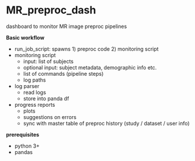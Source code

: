 # MR_preproc_dash
dashboard to monitor MR image preproc pipelines

**Basic workflow**
- run_job_script: spawns 1) preproc code 2) monitoring script
- monitoring script
    - input: list of subjects
    - optional input: subject metadata, demographic info etc. 
    - list of commands (pipeline steps) 
    - log paths
- log parser 
    - read logs
    - store into panda df
- progress reports 
    - plots
    - suggestions on errors 
    - sync with master table of preproc history (study / dataset / user info) 

**prerequisites** 
- python 3+ 
- pandas 
